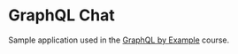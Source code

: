 # GraphQL Chat

Sample application used in the [GraphQL by Example](https://www.udemy.com/course/graphql-by-example/?referralCode=7ACEB04674F000BAC061) course.
